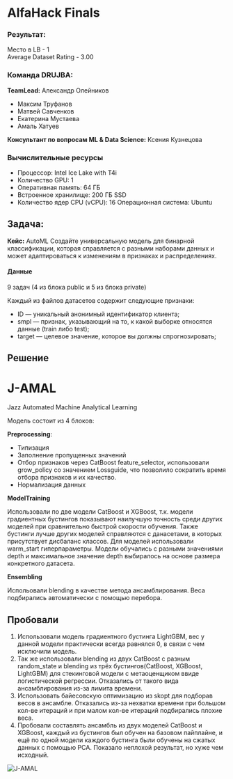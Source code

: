 # AlfaHack Finals

### Результат:
Место в LB - 1 \
Average Dataset Rating - 3.00

### Команда DRUJBA:
**TeamLead:** Александр Олейников
- Максим Труфанов
- Матвей Савченков
- Екатерина Мустаева
- Амаль Хатуев

**Консультант по вопросам ML & Data Science:** Ксения Кузнецова

### Вычислительные ресурсы
- Процессор: Intel Ice Lake with T4i
- Количество GPU: 1
- Оперативная память: 64 ГБ
- Встроенное хранилище: 200 ГБ SSD
- Количество ядер CPU (vCPU): 16
 Операционная система: Ubuntu

## Задача:
**Кейс:** AutoML
Создайте универсальную модель для бинарной классификации, которая справляется с разными наборами данных и может адаптироваться к изменениям в признаках и распределениях.

#### Данные
9 задач (4 из блока public и 5 из блока private)

Каждый из файлов датасетов содержит следующие признаки:
- ID — уникальный анонимный идентификатор клиента;
- smpl — признак, указывающий на то, к какой выборке относятся данные (train либо test);
- target — целевое значение, которое вы должны спрогнозировать;

## Решение

# J-AMAL
Jazz Automated Machine Analytical Learning

Модель состоит из 4 блоков:

**Preprocessing**:
- Типизация
- Заполнение пропущенных значений
- Отбор признаков через CatBoost feature_selector, использовали grow_policy со значением Lossguide, что позволило сократить время отбора признаков и их качество.
- Нормализация данных

**ModelTraining**

Использовали по две модели CatBoost и XGBoost, т.к. модели градиентных бустингов показывают наилучшую точность среди других моделей при сравнительно быстрой скорости обучения. Также бустинги лучше других моделей справляются с данасетами, в которых присутствует дисбаланс классов. Для моделей использовали warm_start гиперпараметры. Модели обучались с разными значениями depth и максимальное значение depth выбиралось на основе размера конкретного датасета. 

**Ensembling**

Испольовали blending в качестве метода ансамблирования. Веса подбирались автоматически с помощью перебора. 


## Пробовали 
1. Использовали модель градиентного бустинга LightGBM, вес у данной модели практически всегда равнялся 0, в связи с чем исключили модель.
2. Так же использовали blending из двух CatBoost с разным random_state и blending из трёх бустингов(CatBoost, XGBoost, LightGBM) для стекинговой модели с метаоценщиком ввиде логистической регрессии. Отказались от такого вида ансамблирования из-за лимита времени.
3. Использовать байесовскую оптимизацию из skopt для подборав весов в ансамбле. Отказались из-за нехватки времени при большом кол-ве итераций и при малом кол-ве итераций подбирались плохие веса.
4. Пробовали составлять ансамбль из двух моделей CatBoost и XGBoost, каждый из бустингов был обучен на базовом пайплайне, и ещё по одной модели каждого бустинга были обучены на сжатых данных с помощью PCA. Показало неплохой результат, но хуже чем исходный.

![J-AMAL](https://github.com/user-attachments/assets/d3456271-49c5-4a75-ac4e-a81a9ac14e8f)
